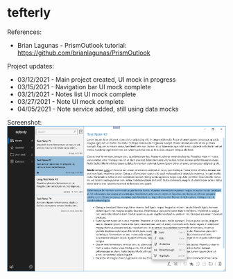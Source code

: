 # tefterly
References:
- Brian Lagunas - PrismOutlook tutorial: https://github.com/brianlagunas/PrismOutlook

Project updates:
- 03/12/2021 - Main project created, UI mock in progress
- 03/15/2021 - Navigation bar UI mock complete
- 03/21/2021 - Notes list UI mock complete 
- 03/27/2021 - Note UI mock complete
- 04/05/2021 - Note service added, still using data mocks

Screenshot:
<img src="Screenshot.png" alt="Screenshot" width="900"/>